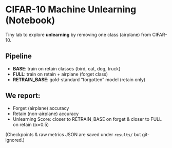 # CIFAR-10 Machine Unlearning (Notebook)

Tiny lab to explore **unlearning** by removing one class (airplane) from CIFAR-10.

## Pipeline
- **BASE**: train on retain classes {bird, cat, dog, truck}
- **FULL**: train on retain + airplane (forget class)
- **RETRAIN_BASE**: gold-standard “forgotten” model (retain only)

## We report:
- Forget (airplane) accuracy
- Retain (non-airplane) accuracy
- Unlearning Score: closer to RETRAIN_BASE on forget & closer to FULL on retain (α=0.5)

(Checkpoints & raw metrics JSON are saved under `results/` but git-ignored.)